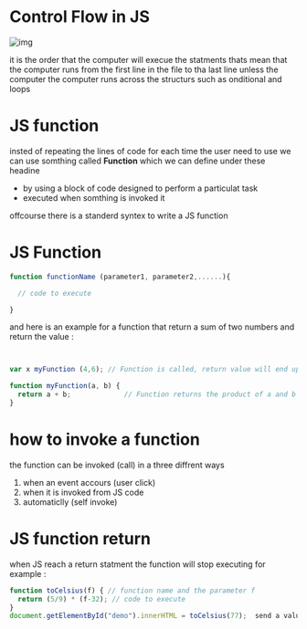 # Control Flow in JS #
![img](https://i.ytimg.com/vi/phXZVneg5ow/hqdefault.jpg)

it is the order that the computer will execue the statments thats mean that the computer runs from the first line in the file to tha last line unless the computer the computer runs across the structurs such as onditional and loops


# JS function #
insted of repeating the lines of code for each time the user need to use we can use somthing called **Function** which we can define under these headine

 - by using a block of code designed to perform a particulat task 
 - executed when somthing is invoked it 
 
offcourse there is a standerd syntex to write a JS function

# JS Function #
```js
function functionName (parameter1, parameter2,......){

  // code to execute

}
```
and here is an example for a function that return a sum of two numbers and return the value :
```js


var x myFunction (4,6); // Function is called, return value will end up in x

function myFunction(a, b) {
  return a + b;             // Function returns the product of a and b
}
```


# how to invoke a function #
the function can be invoked (call) in a three diffrent ways

1.  when an event accours (user click)
2. when it is invoked from JS code
3. automaticlly (self invoke)


# JS function return #
when JS reach a return statment the function will stop executing for example :

```js
function toCelsius(f) { // function name and the parameter f
  return (5/9) * (f-32); // code to execute 
}
document.getElementById("demo").innerHTML = toCelsius(77);  send a value of 77 to exectuted in the function 
```



